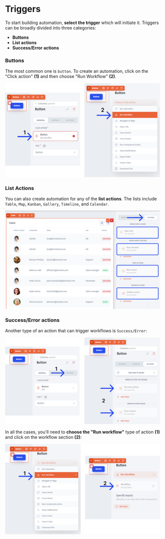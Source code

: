 # Triggers

To start building automation, **select the trigger** which will initiate it. Triggers can be broadly divided into three categories:&#x20;

* **Buttons**
* **List actions**
* **Success/Error actions**

### Buttons

The most common one is `button`. To create an automation, click on the "Click action" **(1)** and then choose "Run Workflow" **(2)**.

![](../../.gitbook/assets/srgzx.png)

### List Actions

You can also create automation for any of the **list actions**. The lists include `Table`, `Map`, `Kanban`, `Gallery`, `Timeline`, and `Calendar`.

![](../../.gitbook/assets/szbdx.png)

### Success/Error actions

Another type of an action that can trigger workflows is `Success/Error`:

![](<../../.gitbook/assets/rshzdxctfy (1).png>)

In all the cases, you'll need to **choose the "Run workflow"** type of action **(1)** and click on the workflow section **(2)**:

![](../../.gitbook/assets/dnfddx.png)

##
